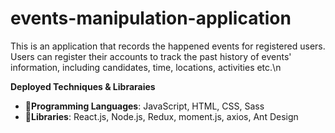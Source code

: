 # events-manipulation-application

This is an application that records the happened events for registered users. Users can register their accounts to track the past history of events' information, including candidates, time, locations, activities etc.\n

**Deployed Techniques & Libraraies**

- **📝Programming Languages**: JavaScript, HTML, CSS, Sass
- **📔Libraries**: React.js, Node.js, Redux, moment.js, axios, Ant Design
